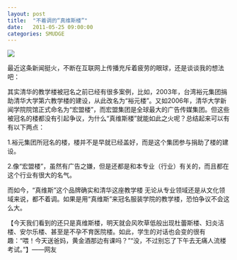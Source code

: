 ```yaml
---
layout: post
title:  "不着调的“真维斯楼”"
date:   2011-05-25 09:00:00
categories: SMUDGE
---
```


<img src="http://binnng.coding.io/assets/images/jeanswestbuilding.jpg"/>

最近这条新闻挺火，不断在互联网上传播充斥着疲劳的眼球，还是谈谈我的想法吧：



其实清华的教学楼被冠名之前已经有很多案例，比如，2003年，台湾裕元集团捐助清华大学第六教学楼的建设，从此改名为“裕元楼”。又如2006年，清华大学新闻学院院馆正式命名为“宏盟楼”，而宏盟集团是全球最大的广告传媒集团。但这些被冠名的楼都没有引起争议，为什么“真维斯楼”就能如此之火呢？总结起来可以有有以下两点：



1.裕元集团所冠名的楼，楼并不是早就已经盖好，而是这个集团参与捐助了楼的建设。

2.像“宏盟楼”，虽然有广告之嫌，但是还都是和本专业（行业）有关的，而且都在这个行业有很大的名气。



而如今，“真维斯”这个品牌确实和清华这座教学楼 无论从专业领域还是从文化领域来说，都不着调。如果是用“真维斯”来冠名服装学院的教学楼，恐怕争议不会这么大。



【今天我们看到的还只是真维斯楼，明天就会风吹草低般出现杜蕾斯楼、妇炎洁楼、安尔乐楼、甚至是不孕不育医院楼。如此，学生的对话也会变的很有趣：“喂！今天送爸妈，黄金酒那边有课吗？”“没，不过别忘了下午去无痛人流楼考试。”】——网友
